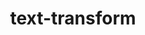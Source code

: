 ---
title: "text-transform"
description: "Each of the six `text-transform` values defined by MDN (`capitalize`, `uppercase`, `lowercase`, `none`, `full-width`, `full-size-kana`)."
category: css
last_test_date: "2021-09-19"
test_url: "/tests/css-text-transform.html"
test_results_url: "https://app.emailonacid.com/shared-preview/R6niSqR1SM"
stats: {
	apple-mail: {
		macos: {
			"12":"y"
		},
		ios: {
			"13":"y"
		}
	},
	gmail: {
		desktop-webmail: {
			"2021-08":"y"
		},
        mobile-webmail: {
            "2021-08": "y"
        },
		android: {
		    "2021-08": "y"
		}
	},
	outlook: {
		windows: {
			"2007":"a #1",
			"2010":"a #1",
			"2013":"a #1",
			"2016":"a #1",
			"2019":"a #1"
		},
		macos: {
			"2016":"y"
		},
		outlook-com: {
			"2021-08":"y"
		}
	},
	yahoo: {
		desktop-webmail: {
			"2021-08":"y"
		},
		ios: {
			"2021-09":"y"
		},
		android: {
			"2021-09":"y"
		}
	},
	aol: {
		desktop-webmail: {
			"2021-09":"y"
		},
		ios: {
			"2021-09":"y"
		},
		android: {
			"2021-09":"y"
		}
	},
	samsung-email: {
		android: {
			"7.0":"y"
		}
	},
    mail-ru: {
        desktop-webmail: {
            "2021-08":"y"
        }
    },
    thunderbird: {
        macos: {
            "78.12":"y"
        }
    },
    protonmail: {
        desktop-webmail: {
            "2021-09":"y"
        },
        ios: {
            "2021-09":"y"
        },
        android: {
            "2021-09":"y"
        }
    },
    hey: {
        desktop-webmail: {
            "2021-09":"y"
        }
    },
    orange: {
        desktop-webmail: {
            "2021-09":"y"
        },
        ios: {
            "2021-09":"y"
        },
        android: {
            "2021-09":"y"
        }
    },
    sfr: {
        desktop-webmail: {
            "2021-09":"y"
        },
        ios: {
            "2021-09":"y"
        },
        android: {
            "2021-09":"y"
        }
    },
    fastmail: {
        desktop-webmail: {
            "2021-09":"y"
        }
    },
	laposte: {
		desktop-webmail: {
			"2021-09":"y"
		}
	}
}
notes: "Currently, only Firefox supports the `full-width` and `full-size-kana` property values. Web clients on Firefox will support these properties."
notes_by_num: {
    "1": "Partial. `lowercase` value is not supported."
}
links: {
	"Can I use: text-transform":"https://caniuse.com/mdn-css_properties_text-transform",
	"MDN: text-transform":"https://developer.mozilla.org/en-US/docs/Web/CSS/text-transform"
}
---
